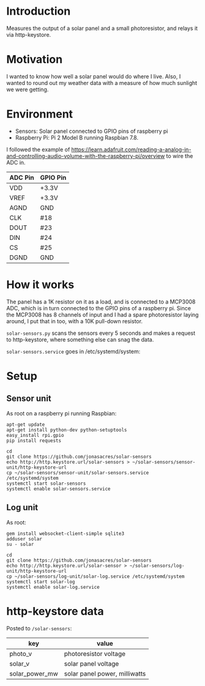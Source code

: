 # Introduction
Measures the output of a solar panel and a small photoresistor, and relays it via http-keystore.

# Motivation
I wanted to know how well a solar panel would do where I live. Also, I wanted to round out my weather data with a measure of how much sunlight we were getting.

# Environment

* Sensors: Solar panel connected to GPIO pins of raspberry pi
* Raspberry Pi: Pi 2 Model B running Raspbian 7.8.

I followed the example of https://learn.adafruit.com/reading-a-analog-in-and-controlling-audio-volume-with-the-raspberry-pi/overview to wire the ADC in.

ADC Pin | GPIO Pin
------- | ---------------
VDD     | +3.3V
VREF    | +3.3V
AGND    | GND
CLK     | #18
DOUT    | #23
DIN     | #24
CS      | #25
DGND    | GND

# How it works
The panel has a 1K resistor on it as a load, and is connected to a MCP3008 ADC, which is in turn connected to the GPIO pins of a raspberry pi. Since the MCP3008 has 8 channels of input and I had a spare photoresistor laying around, I put that in too, with a 10K pull-down resistor.

`solar-sensors.py` scans the sensors every 5 seconds and makes a request to http-keystore, where something else can snag the data.

`solar-sensors.service` goes in /etc/systemd/system:

# Setup

## Sensor unit
As root on a raspberry pi running Raspbian:

```
apt-get update
apt-get install python-dev python-setuptools
easy_install rpi.gpio
pip install requests

cd
git clone https://github.com/jonasacres/solar-sensors
echo http://http.keystore.url/solar-sensors > ~/solar-sensors/sensor-unit/http-keystore-url
cp ~/solar-sensors/sensor-unit/solar-sensors.service /etc/systemd/system
systemctl start solar-sensors
systemctl enable solar-sensors.service
```

## Log unit
As root:

```
gem install websocket-client-simple sqlite3
adduser solar
su - solar

cd
git clone https://github.com/jonasacres/solar-sensors
echo http://http.keystore.url/solar-sensor > ~/solar-sensors/log-unit/http-keystore-url
cp ~/solar-sensors/log-unit/solar-log.service /etc/systemd/system
systemctl start solar-log
systemctl enable solar-log.service
```

# http-keystore data

Posted to `/solar-sensors`:

key            | value
-------------- | -----
photo_v        | photoresistor voltage
solar_v        | solar panel voltage
solar_power_mw | solar panel power, milliwatts

